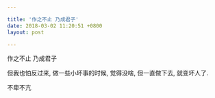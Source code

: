 ```yaml
---

title: '作之不止 乃成君子'
date: 2018-03-02 11:20:51 +0800
layout: post

---
```


作之不止 乃成君子

但我也怕反过来, 做一些小坏事的时候, 觉得没啥, 但一直做下去, 就变坏人了.

不卑不亢
